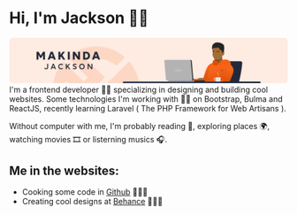 # Hi, I'm Jackson 👋🏾

<img src="https://github.com/makindajack/makindajack/blob/v1.0-0/makinda-git.png" alt="banner that says Makinda Jackson - artist, designer and code lover">
I'm a frontend developer ✌🏾 specializing in designing and building cool websites. Some technologies I'm working with 👌🏾 on Bootstrap, Bulma and ReactJS, recently learning Laravel ( The PHP Framework for Web Artisans ).

Without computer with me, I'm probably reading 📙, exploring places 🌍, watching movies 🎞️ or listerning musics 🎧.

## Me in the websites:
- Cooking some code in <a href="https://github.com/makindajack">Github</a> 👨🏾‍🍳
- Creating cool designs at <a href="https://www.behance.net/makindajack">Behance</a> 👨🏾‍🎨

